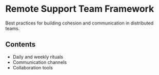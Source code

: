 # Remote Support Team Framework

Best practices for building cohesion and communication in distributed teams.

## Contents
- Daily and weekly rituals
- Communication channels
- Collaboration tools